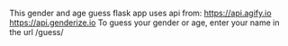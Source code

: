 This gender and age guess flask app uses api from:
https://api.agify.io
https://api.genderize.io
To guess your gender or age, enter your name in the url /guess/<name>